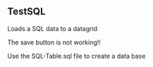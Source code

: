 ## TestSQL
Loads a SQL data to a datagrid

The save button is not working!!

Use the SQL-Table.sql file to create a data base